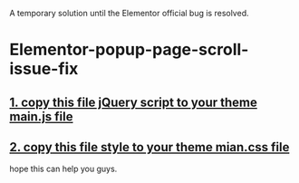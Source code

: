 A temporary solution until the Elementor official bug is resolved.

# Elementor-popup-page-scroll-issue-fix

## [ 1. copy this file jQuery script to your theme main.js file ](./main.js )
## [ 2. copy this file style to your theme mian.css file ](./style.css)

hope this can help you guys.

